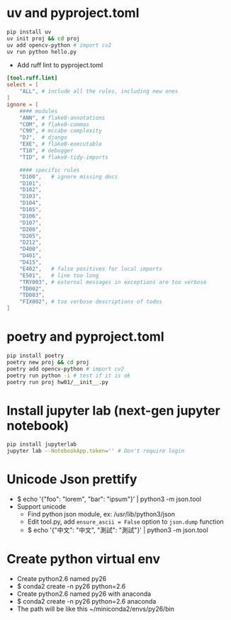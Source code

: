 uv and pyproject.toml
=====
```sh
pip install uv
uv init proj && cd proj
uv add opencv-python # import cv2
uv run python hello.py
```
* Add ruff lint to pyproject.toml
```toml
[tool.ruff.lint]
select = [
    "ALL", # include all the rules, including new ones
]
ignore = [
    #### modules
    "ANN", # flake8-annotations
    "COM", # flake8-commas
    "C90", # mccabe complexity
    "DJ",  # django
    "EXE", # flake8-executable
    "T10", # debugger
    "TID", # flake8-tidy-imports

    #### specific rules
    "D100",   # ignore missing docs
    "D101",
    "D102",
    "D103",
    "D104",
    "D105",
    "D106",
    "D107",
    "D200",
    "D205",
    "D212",
    "D400",
    "D401",
    "D415",
    "E402",   # false positives for local imports
    "E501",   # line too long
    "TRY003", # external messages in exceptions are too verbose
    "TD002",
    "TD003",
    "FIX002", # too verbose descriptions of todos
]

```

poetry and pyproject.toml
=====
```sh
pip install poetry
poetry new proj && cd proj
poetry add opencv-python # import cv2
poetry run python -i # test if it is ok
poetry run proj hw01/__init__.py
```


Install jupyter lab (next-gen jupyter notebook)
=====
```sh
pip install jupyterlab
jupyter lab --NotebookApp.token='' # Don't require login
```

Unicode Json prettify
=====
* $ echo '{"foo": "lorem", "bar": "ipsum"}' | python3 -m json.tool
* Support unicode
    * Find python json module, ex: /usr/lib/python3/json
    * Edit tool.py, add `ensure_ascii = False` option to `json.dump` function
    * $ echo '{"中文": "中文", "測試": "測試"}' | python3 -m json.tool

Create python virtual env
=====
* Create python2.6 named py26
* $ conda2 create -n py26 python=2.6
* Create python2.6 named py26 with anaconda
* $ conda2 create -n py26 python=2.6 anaconda
* The path will be like this ~/miniconda2/envs/py26/bin
